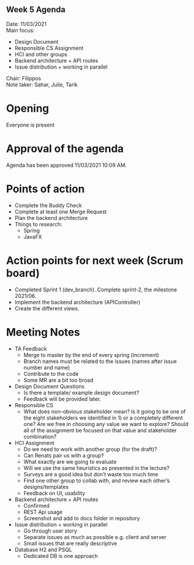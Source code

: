 ## Week 5 Agenda

Date:           11/03/2021\
Main focus: 
- Design Document
- Responsible CS Assignment
- HCI and other groups
- Backend architecture + API routes
- Issue distribution + working in parallel

Chair:          Filippos\
Note taker:     Sahar, Julie, Tarik

# Opening
Everyone is present

# Approval of the agenda
Agenda has been approved 11/03/2021 10:09 AM. 

# Points of action

- Complete the Buddy Check
- Complete at least one Merge Request
- Plan the backend architecture
- Things to research:
    - Spring
    - JavaFX

# Action points for next week (Scrum board)

- Completed Sprint 1 (dev_branch). Complete sprint-2, the milestone 2021/06.
- Implement the backend architecture (APIController)
- Create the different views.

# Meeting Notes

- TA Feedback
    - Merge to master by the end of every spring (increment)
    - Branch names must be related to the issues (names after issue number and name)
    - Contribute to the code
    - Some MR are a bit too broad
- Design Document Questions
    - Is there a template/ example design document?
    - Feedback will be provided later.
- Responsible CS
    - What does non-obvious stakeholder mean? Is it going to be one of the eight stakeholders we identified in 1) or a completely different one? Are we free in choosing any value we want to explore? Should all of the assignment be focused on that value and stakeholder combination?
- HCI Assignment
    - Do we need to work with another group (for the draft)?
    - Can Renats pair us with a group?
    - What exactly are we going to evaluate
    - Will we use the same heuristics as presented in the lecture?
    - Surveys are a good idea but don’t waste too much time
    - Find one other group to collab with, and review each other’s designs/templates
    - Feedback on UI, usability
- Backend architecture + API routes
    - Confirmed 
    - REST Api usage
    - Screenshot and add to docs folder in repository
- Issue distribution + working in parallel
    - Go through user story
    - Separate issues as much as possible e.g. client and server
    - Small issues that are really descriptive
- Database H2 and PSQL
    - Dedicated DB is one approach









